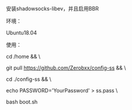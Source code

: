安装shadowsocks-libev，并且启用BBR



环境：

Ubuntu18.04



使用：

cd /home && \

git pull  https://github.com/Zerobxx/config-ss && \

cd ./config-ss && \

echo PASSWORD='YourPassword' > ss.pass \

bash boot.sh
